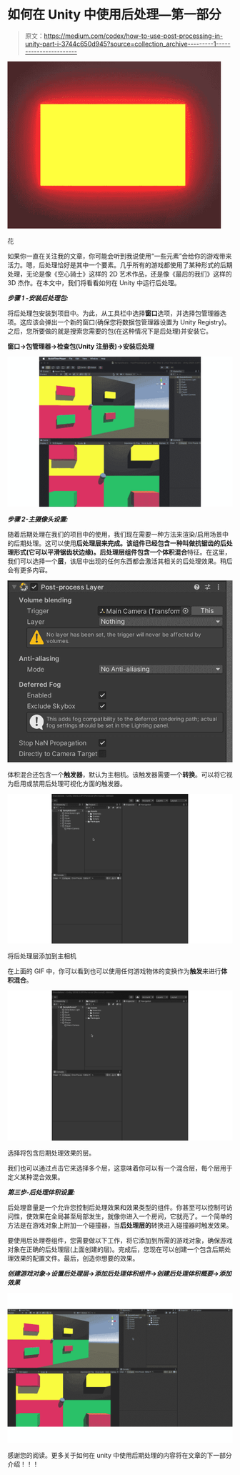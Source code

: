 # 如何在 Unity 中使用后处理—第一部分

> 原文：<https://medium.com/codex/how-to-use-post-processing-in-unity-part-i-3744c650d945?source=collection_archive---------1----------------------->

![](img/0dd44ed82f596323f56e1ec61523620a.png)

花

如果你一直在关注我的文章，你可能会听到我说使用“一些元素”会给你的游戏带来活力。嗯，后处理恰好是其中一个要素。几乎所有的游戏都使用了某种形式的后期处理，无论是像《空心骑士》这样的 2D 艺术作品，还是像《最后的我们》这样的 3D 杰作。在本文中，我们将看看如何在 Unity 中运行后处理。

***步骤 1 -安装后处理包:***

将后处理包安装到项目中。为此，从工具栏中选择**窗口**选项，并选择包管理器选项。这应该会弹出一个新的窗口(确保您将数据包管理器设置为 Unity Registry)。之后，您所要做的就是搜索您需要的包(在这种情况下是后处理)并安装它。

**窗口→包管理器→检查包(Unity 注册表)→安装后处理**

![](img/563980908c0da539045056b6e347186c.png)

***步骤 2-主摄像头设置:***

随着后期处理在我们的项目中的使用，我们现在需要一种方法来渲染/启用场景中的后期处理。这可以使用**后处理层来完成。**该组件已经包含一种叫做抗锯齿的后处理形式(它可以平滑锯齿状边缘)。**后处理层**组件包含一个**体积混合**特征。在这里，我们可以选择一个**层**，该层中出现的任何东西都会激活其相关的后处理效果。稍后会有更多内容。

![](img/3140d9066e7c60181c4382064b2b8dc6.png)

体积混合还包含一个**触发器**，默认为主相机。该触发器需要一个**转换**。可以将它视为启用或禁用后处理可视化方面的触发器。

![](img/4b845654c3e39a6c640738f86158f48d.png)

将后处理层添加到主相机

在上面的 GIF 中，你可以看到也可以使用任何游戏物体的变换作为**触发**来进行**体积混合**。

![](img/b8e837fd200de910729958fa38d6bb00.png)

选择将包含后期处理效果的层。

我们也可以通过点击它来选择多个层，这意味着你可以有一个混合层，每个层用于定义某种混合效果。

***第三步-后处理体积设置:***

后处理音量是一个允许您控制后处理效果和效果类型的组件。你甚至可以控制可访问性，使效果在全局甚至局部发生，就像你进入一个房间，它就亮了。一个简单的方法是在游戏对象上附加一个碰撞器，当**后处理层的**转换进入碰撞器时触发效果。

要使用后处理卷组件，您需要做以下工作，将它添加到所需的游戏对象，确保游戏对象在正确的后处理层(上面创建的层)。完成后，您现在可以创建一个包含后期处理效果的配置文件。最后，创造你想要的效果。

***创建游戏对象→设置后处理层→添加后处理体积组件→创建后处理体积概要→添加效果***

![](img/a18a4cbfbb80381e771c6fa845e8b52c.png)

感谢您的阅读。更多关于如何在 unity 中使用后期处理的内容将在文章的下一部分介绍！！！